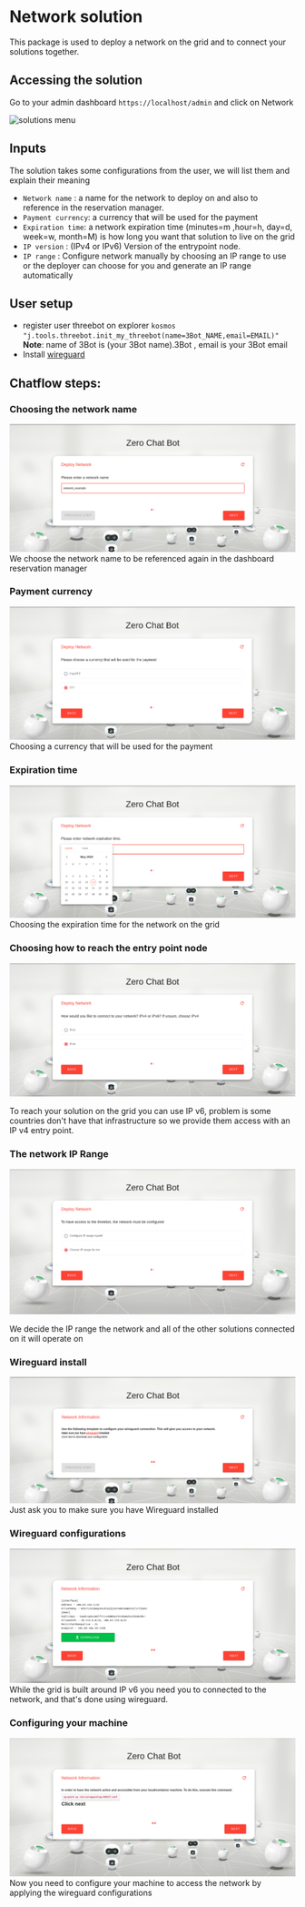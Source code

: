 # Network solution

This package is used to deploy a network on the grid and to connect your solutions together.

## Accessing the solution

Go to your admin dashboard `https://localhost/admin` and click on Network

![solutions menu](adminmenu.png)


## Inputs

The solution takes some configurations from the user, we will list them and explain their meaning
- `Network name` : a name for the network to deploy on and also to reference in the reservation manager.
- `Payment currency`: a currency that will be used for the payment
- `Expiration time`: a network expiration time (minutes=m ,hour=h, day=d, week=w, month=M) is how long you want that solution to live on the grid
- `IP version` : (IPv4 or IPv6) Version of the entrypoint node.
- `IP range` : Configure network manually by choosing an IP range to use or the deployer can choose for you and generate an IP range automatically



## User setup

- register user threebot on explorer `kosmos "j.tools.threebot.init_my_threebot(name=3Bot_NAME,email=EMAIL)"` **Note**: name of 3Bot is (your 3Bot name).3Bot , email is your 3Bot email
- Install [wireguard](https://www.wireguard.com/install/)


## Chatflow steps:

### Choosing the network name

![Step1](./img/network1.png)
We choose the network name to be referenced again in the dashboard reservation manager

### Payment currency
![Step2](./img/network2.png)
Choosing a currency that will be used for the payment

### Expiration time
![Step3](./img/network3.png)
Choosing the expiration time for the network on the grid

### Choosing how to reach the entry point node
![Step4](./img/network4.png)

To reach your solution on the grid you can use IP v6, problem is some countries don't have that infrastructure so we provide them access with an IP v4 entry point.

### The network IP Range
![Step5](./img/network5.png)

We decide the IP range the network and all of the other solutions connected on it will operate on

### Wireguard install
![Step6](./img/network6.png)
Just ask you to make sure you have Wireguard installed

### Wireguard configurations
![Step7](./img/network7.png)
While the grid is built around IP v6 you need you to connected to the network, and that's done using wireguard.

### Configuring your machine
![Step8](./img/network8.png)
Now you need to configure your machine to access the network by applying the wireguard configurations
